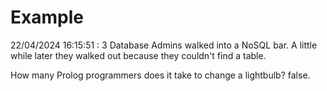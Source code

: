 # Example

<!-- replace-with-date starts -->
22/04/2024 16:15:51 : 3 Database Admins walked into a NoSQL bar. A little while later they walked out because they couldn't find a table.
<!-- replace-with-date ends -->

<!-- replace-with-joke starts -->
How many Prolog programmers does it take to change a lightbulb? false.
<!-- replace-with-joke ends -->